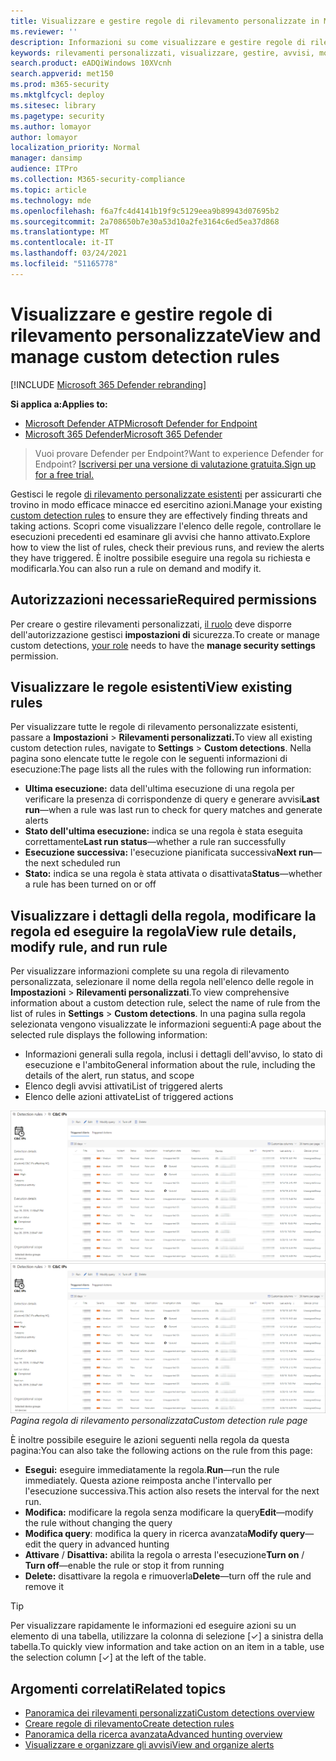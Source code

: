 ```yaml
---
title: Visualizzare e gestire regole di rilevamento personalizzate in Microsoft Defender ATP
ms.reviewer: ''
description: Informazioni su come visualizzare e gestire regole di rilevamento personalizzate
keywords: rilevamenti personalizzati, visualizzare, gestire, avvisi, modificare, eseguire su richiesta, regole di rilevamento, ricerca avanzata, ricerca, query, azioni di risposta, mdatp, microsoft defender atp
search.product: eADQiWindows 10XVcnh
search.appverid: met150
ms.prod: m365-security
ms.mktglfcycl: deploy
ms.sitesec: library
ms.pagetype: security
ms.author: lomayor
author: lomayor
localization_priority: Normal
manager: dansimp
audience: ITPro
ms.collection: M365-security-compliance
ms.topic: article
ms.technology: mde
ms.openlocfilehash: f6a7fc4d4141b19f9c5129eea9b89943d07695b2
ms.sourcegitcommit: 2a708650b7e30a53d10a2fe3164c6ed5ea37d868
ms.translationtype: MT
ms.contentlocale: it-IT
ms.lasthandoff: 03/24/2021
ms.locfileid: "51165778"
---
```

# <a name="view-and-manage-custom-detection-rules"></a><span data-ttu-id="2c3c1-104">Visualizzare e gestire regole di rilevamento personalizzate</span><span class="sxs-lookup"><span data-stu-id="2c3c1-104">View and manage custom detection rules</span></span>

[!INCLUDE [Microsoft 365 Defender rebranding](../../includes/microsoft-defender.md)]

<span data-ttu-id="2c3c1-105">**Si applica a:**</span><span class="sxs-lookup"><span data-stu-id="2c3c1-105">**Applies to:**</span></span>
- [<span data-ttu-id="2c3c1-106">Microsoft Defender ATP</span><span class="sxs-lookup"><span data-stu-id="2c3c1-106">Microsoft Defender for Endpoint</span></span>](https://go.microsoft.com/fwlink/p/?linkid=2154037)
- [<span data-ttu-id="2c3c1-107">Microsoft 365 Defender</span><span class="sxs-lookup"><span data-stu-id="2c3c1-107">Microsoft 365 Defender</span></span>](https://go.microsoft.com/fwlink/?linkid=2118804)

><span data-ttu-id="2c3c1-108">Vuoi provare Defender per Endpoint?</span><span class="sxs-lookup"><span data-stu-id="2c3c1-108">Want to experience Defender for Endpoint?</span></span> [<span data-ttu-id="2c3c1-109">Iscriversi per una versione di valutazione gratuita.</span><span class="sxs-lookup"><span data-stu-id="2c3c1-109">Sign up for a free trial.</span></span>](https://www.microsoft.com/microsoft-365/windows/microsoft-defender-atp?ocid=docs-wdatp-assignaccess-abovefoldlink)

<span data-ttu-id="2c3c1-110">Gestisci le regole [di rilevamento personalizzate esistenti](custom-detection-rules.md) per assicurarti che trovino in modo efficace minacce ed esercitino azioni.</span><span class="sxs-lookup"><span data-stu-id="2c3c1-110">Manage your existing [custom detection rules](custom-detection-rules.md) to ensure they are effectively finding threats and taking actions.</span></span> <span data-ttu-id="2c3c1-111">Scopri come visualizzare l'elenco delle regole, controllare le esecuzioni precedenti ed esaminare gli avvisi che hanno attivato.</span><span class="sxs-lookup"><span data-stu-id="2c3c1-111">Explore how to view the list of rules, check their previous runs, and review the alerts they have triggered.</span></span> <span data-ttu-id="2c3c1-112">È inoltre possibile eseguire una regola su richiesta e modificarla.</span><span class="sxs-lookup"><span data-stu-id="2c3c1-112">You can also run a rule on demand and modify it.</span></span>

## <a name="required-permissions"></a><span data-ttu-id="2c3c1-113">Autorizzazioni necessarie</span><span class="sxs-lookup"><span data-stu-id="2c3c1-113">Required permissions</span></span>

<span data-ttu-id="2c3c1-114">Per creare o gestire rilevamenti personalizzati, [il ruolo](user-roles.md#create-roles-and-assign-the-role-to-an-azure-active-directory-group) deve disporre dell'autorizzazione gestisci **impostazioni di** sicurezza.</span><span class="sxs-lookup"><span data-stu-id="2c3c1-114">To create or manage custom detections, [your role](user-roles.md#create-roles-and-assign-the-role-to-an-azure-active-directory-group) needs to have the **manage security settings** permission.</span></span>

## <a name="view-existing-rules"></a><span data-ttu-id="2c3c1-115">Visualizzare le regole esistenti</span><span class="sxs-lookup"><span data-stu-id="2c3c1-115">View existing rules</span></span>

<span data-ttu-id="2c3c1-116">Per visualizzare tutte le regole di rilevamento personalizzate esistenti, passare a **Impostazioni**  >  **Rilevamenti personalizzati.**</span><span class="sxs-lookup"><span data-stu-id="2c3c1-116">To view all existing custom detection rules, navigate to **Settings** > **Custom detections**.</span></span> <span data-ttu-id="2c3c1-117">Nella pagina sono elencate tutte le regole con le seguenti informazioni di esecuzione:</span><span class="sxs-lookup"><span data-stu-id="2c3c1-117">The page lists all the rules with the following run information:</span></span>

- <span data-ttu-id="2c3c1-118">**Ultima esecuzione:** data dell'ultima esecuzione di una regola per verificare la presenza di corrispondenze di query e generare avvisi</span><span class="sxs-lookup"><span data-stu-id="2c3c1-118">**Last run**—when a rule was last run to check for query matches and generate alerts</span></span>
- <span data-ttu-id="2c3c1-119">**Stato dell'ultima esecuzione:** indica se una regola è stata eseguita correttamente</span><span class="sxs-lookup"><span data-stu-id="2c3c1-119">**Last run status**—whether a rule ran successfully</span></span>
- <span data-ttu-id="2c3c1-120">**Esecuzione successiva:** l'esecuzione pianificata successiva</span><span class="sxs-lookup"><span data-stu-id="2c3c1-120">**Next run**—the next scheduled run</span></span>
- <span data-ttu-id="2c3c1-121">**Stato:** indica se una regola è stata attivata o disattivata</span><span class="sxs-lookup"><span data-stu-id="2c3c1-121">**Status**—whether a rule has been turned on or off</span></span>

## <a name="view-rule-details-modify-rule-and-run-rule"></a><span data-ttu-id="2c3c1-122">Visualizzare i dettagli della regola, modificare la regola ed eseguire la regola</span><span class="sxs-lookup"><span data-stu-id="2c3c1-122">View rule details, modify rule, and run rule</span></span>

<span data-ttu-id="2c3c1-123">Per visualizzare informazioni complete su una regola di rilevamento personalizzata, selezionare il nome della regola nell'elenco delle regole in **Impostazioni**  >  **Rilevamenti personalizzati**.</span><span class="sxs-lookup"><span data-stu-id="2c3c1-123">To view comprehensive information about a custom detection rule, select the name of rule from the list of rules in **Settings** > **Custom detections**.</span></span> <span data-ttu-id="2c3c1-124">In una pagina sulla regola selezionata vengono visualizzate le informazioni seguenti:</span><span class="sxs-lookup"><span data-stu-id="2c3c1-124">A page about the selected rule displays the following information:</span></span>

- <span data-ttu-id="2c3c1-125">Informazioni generali sulla regola, inclusi i dettagli dell'avviso, lo stato di esecuzione e l'ambito</span><span class="sxs-lookup"><span data-stu-id="2c3c1-125">General information about the rule, including the details of the alert, run status, and scope</span></span>
- <span data-ttu-id="2c3c1-126">Elenco degli avvisi attivati</span><span class="sxs-lookup"><span data-stu-id="2c3c1-126">List of triggered alerts</span></span>
- <span data-ttu-id="2c3c1-127">Elenco delle azioni attivate</span><span class="sxs-lookup"><span data-stu-id="2c3c1-127">List of triggered actions</span></span>

<span data-ttu-id="2c3c1-128">![Pagina regola di rilevamento personalizzata](images/atp-custom-detection-rule-details.png)</span><span class="sxs-lookup"><span data-stu-id="2c3c1-128">![Custom detection rule page](images/atp-custom-detection-rule-details.png)</span></span><br>
<span data-ttu-id="2c3c1-129">*Pagina regola di rilevamento personalizzata*</span><span class="sxs-lookup"><span data-stu-id="2c3c1-129">*Custom detection rule page*</span></span>

<span data-ttu-id="2c3c1-130">È inoltre possibile eseguire le azioni seguenti nella regola da questa pagina:</span><span class="sxs-lookup"><span data-stu-id="2c3c1-130">You can also take the following actions on the rule from this page:</span></span>

- <span data-ttu-id="2c3c1-131">**Esegui:** eseguire immediatamente la regola.</span><span class="sxs-lookup"><span data-stu-id="2c3c1-131">**Run**—run the rule immediately.</span></span> <span data-ttu-id="2c3c1-132">Questa azione reimposta anche l'intervallo per l'esecuzione successiva.</span><span class="sxs-lookup"><span data-stu-id="2c3c1-132">This action also resets the interval for the next run.</span></span>
- <span data-ttu-id="2c3c1-133">**Modifica:** modificare la regola senza modificare la query</span><span class="sxs-lookup"><span data-stu-id="2c3c1-133">**Edit**—modify the rule without changing the query</span></span>
- <span data-ttu-id="2c3c1-134">**Modifica query**: modifica la query in ricerca avanzata</span><span class="sxs-lookup"><span data-stu-id="2c3c1-134">**Modify query**—edit the query in advanced hunting</span></span>
- <span data-ttu-id="2c3c1-135">**Attivare**  /  **Disattiva:** abilita la regola o arresta l'esecuzione</span><span class="sxs-lookup"><span data-stu-id="2c3c1-135">**Turn on** / **Turn off**—enable the rule or stop it from running</span></span>
- <span data-ttu-id="2c3c1-136">**Delete:** disattivare la regola e rimuoverla</span><span class="sxs-lookup"><span data-stu-id="2c3c1-136">**Delete**—turn off the rule and remove it</span></span>

>[!TIP]
><span data-ttu-id="2c3c1-137">Per visualizzare rapidamente le informazioni ed eseguire azioni su un elemento di una tabella, utilizzare la colonna di selezione [&#10003;] a sinistra della tabella.</span><span class="sxs-lookup"><span data-stu-id="2c3c1-137">To quickly view information and take action on an item in a table, use the selection column [&#10003;] at the left of the table.</span></span>

## <a name="related-topics"></a><span data-ttu-id="2c3c1-138">Argomenti correlati</span><span class="sxs-lookup"><span data-stu-id="2c3c1-138">Related topics</span></span>
- [<span data-ttu-id="2c3c1-139">Panoramica dei rilevamenti personalizzati</span><span class="sxs-lookup"><span data-stu-id="2c3c1-139">Custom detections overview</span></span>](overview-custom-detections.md)
- [<span data-ttu-id="2c3c1-140">Creare regole di rilevamento</span><span class="sxs-lookup"><span data-stu-id="2c3c1-140">Create detection rules</span></span>](custom-detection-rules.md)
- [<span data-ttu-id="2c3c1-141">Panoramica della ricerca avanzata</span><span class="sxs-lookup"><span data-stu-id="2c3c1-141">Advanced hunting overview</span></span>](advanced-hunting-overview.md)
- [<span data-ttu-id="2c3c1-142">Visualizzare e organizzare gli avvisi</span><span class="sxs-lookup"><span data-stu-id="2c3c1-142">View and organize alerts</span></span>](alerts-queue.md)
